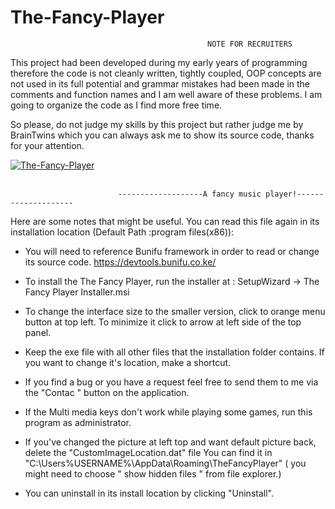 # The-Fancy-Player

                                                NOTE FOR RECRUITERS
This project had been developed during my early years of programming therefore the code is not cleanly written, tightly coupled, OOP concepts are not used in its full potential and grammar mistakes had been made in the comments and function names and I am well aware of these problems. I am going to organize the code as I find more free time.

So please, do not judge my skills by this project but rather judge me by BrainTwins which you can always ask me to show its source code, thanks for your attention.





<a href="https://ibb.co/mHmFzGX"><img src="https://i.ibb.co/jLdZ4TW/The-Fancy-Player.png" alt="The-Fancy-Player" border="0"></a><br /><a target='_blank' href='https://ibb.co/mHmFzGX'></a><br />

                            -------------------A fancy music player!--------------------

Here are some notes that might be useful. You can read this file again in its installation location (Default Path :program files(x86)): 


* You will need to reference Bunifu framework in order to read or change its source code. https://devtools.bunifu.co.ke/

* To install the The Fancy Player, run the installer at : SetupWizard -> The Fancy Player Installer.msi

* To change the interface size to the smaller version, click to orange menu button at top left. To minimize it click to arrow at left side of the top panel. 

* Keep the exe file with all other files that the installation folder contains. If you want to change it's location, make a shortcut.

* If you find a bug or you have a request feel free to send them to me via the "Contac " button on the application.

* If the Multi media keys don't work while playing some games, run this program as administrator.

* If you've changed the picture at left top and want default picture back, delete the "CustomImageLocation.dat" file 
You can find it in "C:\Users\%USERNAME%\AppData\Roaming\TheFancyPlayer" 
( you might need to choose " show hidden files " from file explorer.)

* You can uninstall in its install location by clicking "Uninstall".

